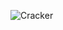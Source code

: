![Cracker](https://github.com/Vanya737/Finance/assets/144817452/4c49ff38-17b2-4e8c-a9e6-03da9ff625a9)
